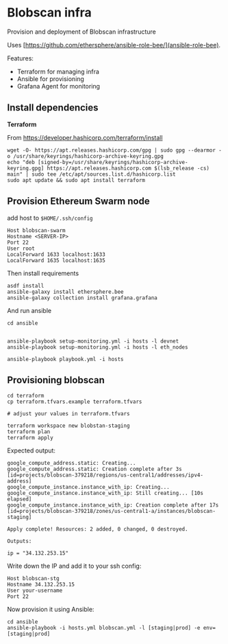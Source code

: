 # Blobscan infra

Provision and deployment of Blobscan infrastructure

Uses [https://github.com/ethersphere/ansible-role-bee/](ansible-role-bee).

Features:

* Terraform for managing infra
* Ansible for provisioning
* Grafana Agent for monitoring

## Install dependencies

**Terraform**


From https://developer.hashicorp.com/terraform/install

```
wget -O- https://apt.releases.hashicorp.com/gpg | sudo gpg --dearmor -o /usr/share/keyrings/hashicorp-archive-keyring.gpg
echo "deb [signed-by=/usr/share/keyrings/hashicorp-archive-keyring.gpg] https://apt.releases.hashicorp.com $(lsb_release -cs) main" | sudo tee /etc/apt/sources.list.d/hashicorp.list
sudo apt update && sudo apt install terraform
```

## Provision Ethereum Swarm node

add host to `$HOME/.ssh/config`

```
Host blobscan-swarm
Hostname <SERVER-IP>
Port 22
User root
LocalForward 1633 localhost:1633
LocalForward 1635 localhost:1635
```

Then install requirements

```
asdf install
ansible-galaxy install ethersphere.bee
ansible-galaxy collection install grafana.grafana
```

And run ansible

```
cd ansible


ansible-playbook setup-monitoring.yml -i hosts -l devnet
ansible-playbook setup-monitoring.yml -i hosts -l eth_nodes

ansible-playbook playbook.yml -i hosts
```

## Provisioning blobscan

```
cd terraform
cp terraform.tfvars.example terraform.tfvars

# adjust your values in terraform.tfvars

terraform workspace new blobstan-staging
terraform plan
terraform apply
```

Expected output:

```
google_compute_address.static: Creating...
google_compute_address.static: Creation complete after 3s [id=projects/blobscan-379218/regions/us-central1/addresses/ipv4-address]
google_compute_instance.instance_with_ip: Creating...
google_compute_instance.instance_with_ip: Still creating... [10s elapsed]
google_compute_instance.instance_with_ip: Creation complete after 17s [id=projects/blobscan-379218/zones/us-central1-a/instances/blobscan-staging]

Apply complete! Resources: 2 added, 0 changed, 0 destroyed.

Outputs:

ip = "34.132.253.15"
```

Write down the IP and add it to your ssh config:

```
Host blobscan-stg
Hostname 34.132.253.15
User your-username
Port 22
```

Now provision it using Ansible:

```
cd ansible
ansible-playbook -i hosts.yml blobscan.yml -l [staging|prod] -e env=[staging|prod]
```
